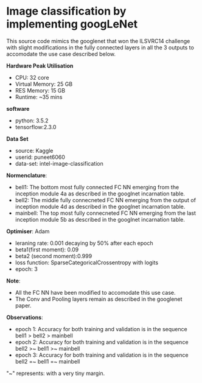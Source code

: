 # Image classification by implementing googLeNet

This source code mimics the googlenet that won the ILSVRC14 challenge with slight modifications in the fully connected layers in all the 3 outputs to accomodate the use case described below.

**Hardware Peak Utilisation**
* CPU: 32 core
* Virtual Memory: 25 GB
* RES Memory: 15 GB
* Runtime: ~35 mins

**software**
* python: 3.5.2
* tensorflow:2.3.0

**Data Set**
* source: Kaggle 
* userid: puneet6060 
* data-set: intel-image-classification

**Normenclature**:
* bell1: The bottom most fully connected FC NN emerging from the inception module 4a as described in the googlnet incarnation table.
* bell2: The middle fully connecneted FC NN emerging from the output of inception module 4d as described in the googlnet incarnation table.
* mainbell: The top most fully connecneted FC NN emerging from the last inception module 5b as described in the googlnet incarnation table.

**Optimiser**: Adam
* leraning rate: 0.001 decaying by 50% after each epoch
* beta1(first moment): 0.09
* beta2 (second moment):0.999
* loss function: SparseCategoricalCrossentropy with logits
* epoch: 3

**Note**:
* All the FC NN have been modified to accomodate this use case.
* The Conv and Pooling layers remain as described in the googlenet paper.

**Observations**:
* epoch 1: Accuracy for both training and validation is in the sequence  bell1 > bell2 > mainbell
* epoch 2: Accuracy for both training and validation is in the sequence  bell2 >~ bell1 >~ mainbell
* epoch 3: Accuracy for both training and validation is in the sequence  bell2 =~ bell1 =~ mainbell

"~" represents: with a very tiny margin.
